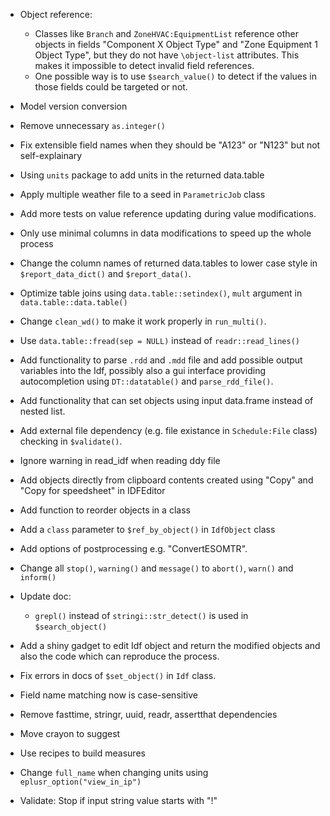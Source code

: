 * Object reference:
  - Classes like `Branch` and `ZoneHVAC:EquipmentList` reference other objects
    in fields "Component X Object Type" and "Zone Equipment 1 Object Type", but
    they do not have `\object-list` attributes. This makes it impossible to
    detect invalid field references.
  - One possible way is to use `$search_value()` to detect if the values in
    those fields could be targeted or not.

* Model version conversion

* Remove unnecessary `as.integer()`

* Fix extensible field names when they should be "A123" or "N123" but not
  self-explainary

* Using `units` package to add units in the returned data.table

* Apply multiple weather file to a seed in `ParametricJob` class

* Add more tests on value reference updating during value modifications.

* Only use minimal columns in data modifications to speed up the whole process

* Change the column names of returned data.tables to lower case style in
  `$report_data_dict()` and `$report_data()`.

* Optimize table joins using `data.table::setindex()`, `mult` argument in
  `data.table::data.table()`

* Change `clean_wd()` to make it work properly in `run_multi()`.

* Use `data.table::fread(sep = NULL)` instead of `readr::read_lines()`

* Add functionality to parse `.rdd` and `.mdd` file and add possible
  output variables into the Idf, possibly also a gui interface providing
  autocompletion using `DT::datatable()` and `parse_rdd_file()`.

* Add functionality that can set objects using input data.frame instead of
  nested list.

* Add external file dependency (e.g. file existance in `Schedule:File` class)
  checking in `$validate()`.

* Ignore warning in read_idf when reading ddy file

* Add objects directly from clipboard contents created using "Copy" and "Copy
    for speedsheet" in IDFEditor

* Add function to reorder objects in a class

* Add a `class` parameter to `$ref_by_object()` in `IdfObject` class

* Add options of postprocessing e.g. "ConvertESOMTR".

* Change all `stop()`, `warning()` and `message()` to `abort()`, `warn()` and
  `inform()`

* Update doc:
  - `grepl()` instead of `stringi::str_detect()` is used in `$search_object()`

* Add a shiny gadget to edit Idf object and return the modified objects and
  also the code which can reproduce the process.

* Fix errors in docs of `$set_object()` in `Idf` class.

* Field name matching now is case-sensitive

* Remove fasttime, stringr, uuid, readr, assertthat dependencies

* Move crayon to suggest

* Use recipes to build measures

* Change `full_name` when changing units using `eplusr_option("view_in_ip")`

* Validate: Stop if input string value starts with "!"
